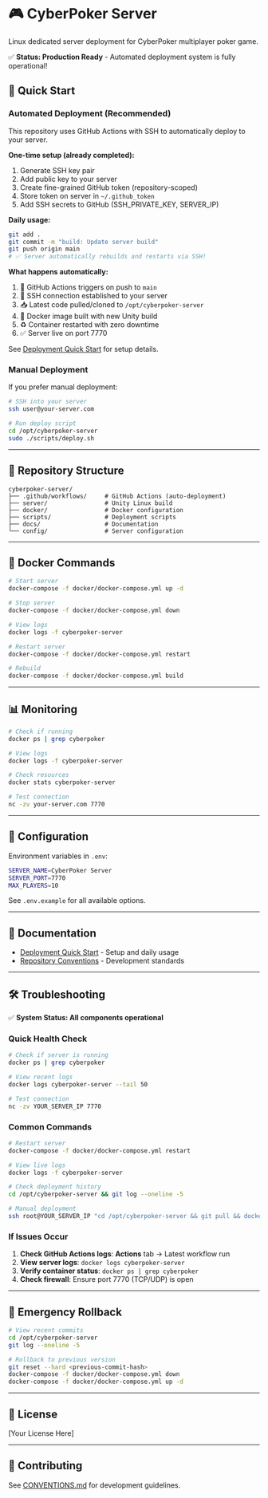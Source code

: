 # 🎮 CyberPoker Server

Linux dedicated server deployment for CyberPoker multiplayer poker game.

✅ **Status: Production Ready** - Automated deployment system is fully operational!

## 🚀 Quick Start

### Automated Deployment (Recommended)

This repository uses GitHub Actions with SSH to automatically deploy to your server.

**One-time setup (already completed):**
1. Generate SSH key pair
2. Add public key to your server
3. Create fine-grained GitHub token (repository-scoped)
4. Store token on server in `~/.github_token`
5. Add SSH secrets to GitHub (SSH_PRIVATE_KEY, SERVER_IP)

**Daily usage:**
```bash
git add .
git commit -m "build: Update server build"
git push origin main
# ✅ Server automatically rebuilds and restarts via SSH!
```

**What happens automatically:**
1. 🚀 GitHub Actions triggers on push to `main`
2. 🔐 SSH connection established to your server
3. 📥 Latest code pulled/cloned to `/opt/cyberpoker-server`
4. 🐳 Docker image built with new Unity build
5. ♻️ Container restarted with zero downtime
6. ✅ Server live on port 7770

See [Deployment Quick Start](docs/DEPLOYMENT_QUICK_START.md) for setup details.

### Manual Deployment

If you prefer manual deployment:

```bash
# SSH into your server
ssh user@your-server.com

# Run deploy script
cd /opt/cyberpoker-server
sudo ./scripts/deploy.sh
```

---

## 📁 Repository Structure

```
cyberpoker-server/
├── .github/workflows/     # GitHub Actions (auto-deployment)
├── server/                # Unity Linux build
├── docker/                # Docker configuration
├── scripts/               # Deployment scripts
├── docs/                  # Documentation
└── config/                # Server configuration
```

---

## 🐳 Docker Commands

```bash
# Start server
docker-compose -f docker/docker-compose.yml up -d

# Stop server
docker-compose -f docker/docker-compose.yml down

# View logs
docker logs -f cyberpoker-server

# Restart server
docker-compose -f docker/docker-compose.yml restart

# Rebuild
docker-compose -f docker/docker-compose.yml build
```

---

## 📊 Monitoring

```bash
# Check if running
docker ps | grep cyberpoker

# View logs
docker logs -f cyberpoker-server

# Check resources
docker stats cyberpoker-server

# Test connection
nc -zv your-server.com 7770
```

---

## 🔧 Configuration

Environment variables in `.env`:

```bash
SERVER_NAME=CyberPoker Server
SERVER_PORT=7770
MAX_PLAYERS=10
```

See `.env.example` for all available options.

---

## 📖 Documentation

- [Deployment Quick Start](docs/DEPLOYMENT_QUICK_START.md) - Setup and daily usage
- [Repository Conventions](CONVENTIONS.md) - Development standards

---

## 🛠️ Troubleshooting

✅ **System Status: All components operational**

### Quick Health Check

```bash
# Check if server is running
docker ps | grep cyberpoker

# View recent logs
docker logs cyberpoker-server --tail 50

# Test connection
nc -zv YOUR_SERVER_IP 7770
```

### Common Commands

```bash
# Restart server
docker-compose -f docker/docker-compose.yml restart

# View live logs
docker logs -f cyberpoker-server

# Check deployment history
cd /opt/cyberpoker-server && git log --oneline -5

# Manual deployment
ssh root@YOUR_SERVER_IP "cd /opt/cyberpoker-server && git pull && docker-compose -f docker/docker-compose.yml up -d --build"
```

### If Issues Occur

1. **Check GitHub Actions logs**: **Actions** tab → Latest workflow run
2. **View server logs**: `docker logs cyberpoker-server`
3. **Verify container status**: `docker ps | grep cyberpoker`
4. **Check firewall**: Ensure port 7770 (TCP/UDP) is open

---

## 🚨 Emergency Rollback

```bash
# View recent commits
cd /opt/cyberpoker-server
git log --oneline -5

# Rollback to previous version
git reset --hard <previous-commit-hash>
docker-compose -f docker/docker-compose.yml down
docker-compose -f docker/docker-compose.yml up -d
```

---

## 📝 License

[Your License Here]

---

## 🤝 Contributing

See [CONVENTIONS.md](CONVENTIONS.md) for development guidelines.
